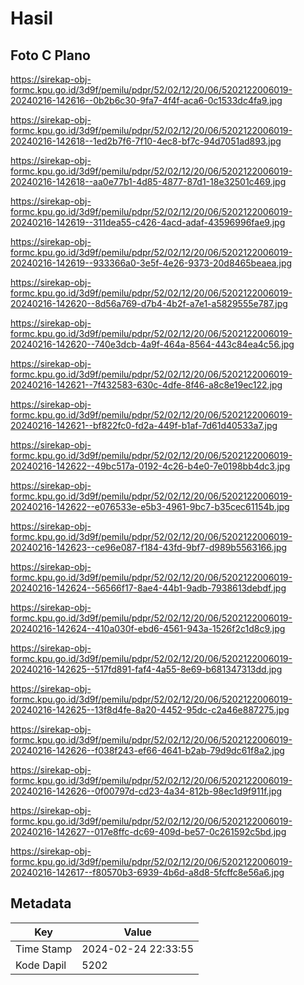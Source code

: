 # Hasil

## Foto C Plano

https://sirekap-obj-formc.kpu.go.id/3d9f/pemilu/pdpr/52/02/12/20/06/5202122006019-20240216-142616--0b2b6c30-9fa7-4f4f-aca6-0c1533dc4fa9.jpg

https://sirekap-obj-formc.kpu.go.id/3d9f/pemilu/pdpr/52/02/12/20/06/5202122006019-20240216-142618--1ed2b7f6-7f10-4ec8-bf7c-94d7051ad893.jpg

https://sirekap-obj-formc.kpu.go.id/3d9f/pemilu/pdpr/52/02/12/20/06/5202122006019-20240216-142618--aa0e77b1-4d85-4877-87d1-18e32501c469.jpg

https://sirekap-obj-formc.kpu.go.id/3d9f/pemilu/pdpr/52/02/12/20/06/5202122006019-20240216-142619--311dea55-c426-4acd-adaf-43596996fae9.jpg

https://sirekap-obj-formc.kpu.go.id/3d9f/pemilu/pdpr/52/02/12/20/06/5202122006019-20240216-142619--933366a0-3e5f-4e26-9373-20d8465beaea.jpg

https://sirekap-obj-formc.kpu.go.id/3d9f/pemilu/pdpr/52/02/12/20/06/5202122006019-20240216-142620--8d56a769-d7b4-4b2f-a7e1-a5829555e787.jpg

https://sirekap-obj-formc.kpu.go.id/3d9f/pemilu/pdpr/52/02/12/20/06/5202122006019-20240216-142620--740e3dcb-4a9f-464a-8564-443c84ea4c56.jpg

https://sirekap-obj-formc.kpu.go.id/3d9f/pemilu/pdpr/52/02/12/20/06/5202122006019-20240216-142621--7f432583-630c-4dfe-8f46-a8c8e19ec122.jpg

https://sirekap-obj-formc.kpu.go.id/3d9f/pemilu/pdpr/52/02/12/20/06/5202122006019-20240216-142621--bf822fc0-fd2a-449f-b1af-7d61d40533a7.jpg

https://sirekap-obj-formc.kpu.go.id/3d9f/pemilu/pdpr/52/02/12/20/06/5202122006019-20240216-142622--49bc517a-0192-4c26-b4e0-7e0198bb4dc3.jpg

https://sirekap-obj-formc.kpu.go.id/3d9f/pemilu/pdpr/52/02/12/20/06/5202122006019-20240216-142622--e076533e-e5b3-4961-9bc7-b35cec61154b.jpg

https://sirekap-obj-formc.kpu.go.id/3d9f/pemilu/pdpr/52/02/12/20/06/5202122006019-20240216-142623--ce96e087-f184-43fd-9bf7-d989b5563166.jpg

https://sirekap-obj-formc.kpu.go.id/3d9f/pemilu/pdpr/52/02/12/20/06/5202122006019-20240216-142624--56566f17-8ae4-44b1-9adb-7938613debdf.jpg

https://sirekap-obj-formc.kpu.go.id/3d9f/pemilu/pdpr/52/02/12/20/06/5202122006019-20240216-142624--410a030f-ebd6-4561-943a-1526f2c1d8c9.jpg

https://sirekap-obj-formc.kpu.go.id/3d9f/pemilu/pdpr/52/02/12/20/06/5202122006019-20240216-142625--517fd891-faf4-4a55-8e69-b681347313dd.jpg

https://sirekap-obj-formc.kpu.go.id/3d9f/pemilu/pdpr/52/02/12/20/06/5202122006019-20240216-142625--13f8d4fe-8a20-4452-95dc-c2a46e887275.jpg

https://sirekap-obj-formc.kpu.go.id/3d9f/pemilu/pdpr/52/02/12/20/06/5202122006019-20240216-142626--f038f243-ef66-4641-b2ab-79d9dc61f8a2.jpg

https://sirekap-obj-formc.kpu.go.id/3d9f/pemilu/pdpr/52/02/12/20/06/5202122006019-20240216-142626--0f00797d-cd23-4a34-812b-98ec1d9f911f.jpg

https://sirekap-obj-formc.kpu.go.id/3d9f/pemilu/pdpr/52/02/12/20/06/5202122006019-20240216-142627--017e8ffc-dc69-409d-be57-0c261592c5bd.jpg

https://sirekap-obj-formc.kpu.go.id/3d9f/pemilu/pdpr/52/02/12/20/06/5202122006019-20240216-142617--f80570b3-6939-4b6d-a8d8-5fcffc8e56a6.jpg


## Metadata

| Key        | Value               |
| ---------- | ------------------- |
| Time Stamp | 2024-02-24 22:33:55 |
| Kode Dapil | 5202                |



